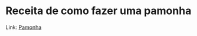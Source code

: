 # Receita de como fazer uma pamonha
Link: <a href="https://andresantosds.github.io/Receita-Festa-Junina/" target="_blank">Pamonha</a> 
